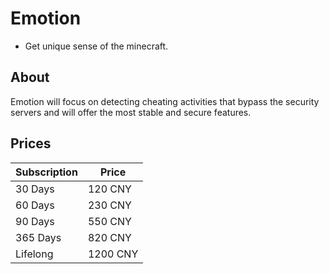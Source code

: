 # Emotion
+ Get unique sense of the minecraft.

## About
Emotion will focus on detecting cheating activities that bypass the security servers and will offer the most stable and secure features.

## Prices
|  Subscription |  Price    |
| ------------- | --------- |
| 30 Days       | 120 CNY   |
| 60 Days       | 230 CNY   |
| 90 Days       | 550 CNY   |
| 365 Days      | 820 CNY   |
| Lifelong      | 1200 CNY  |
